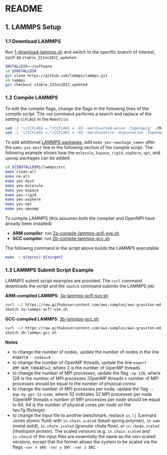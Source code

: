 # README

## 1. LAMMPS Setup

### 1.1 Download LAMMPS

Run [1-download-lammps.sh](https://github.com/aws-samples/aws-graviton-md-example/blob/main/codes/LAMMPS/1-download-lammps.sh) and switch to the specific branch of interest, such as `stable_23Jun2022_update4`:

```bash
INSTALLDIR=~/software
cd $INSTALLDIR
git clone https://github.com/lammps/lammps.git
cd lammps
git checkout stable_23Jun2022_update4
```

### 1.2 Compile LAMMPS

To edit the compile flags, change the flags in the following lines of the compile script. The `sed` command performs a search and replace of the setting `CCFLAGS` in the `Makefile`:

```bash
sed -i 's/CCFLAGS =.*/CCFLAGS = -O3 -march=armv8-a+sve -fopenmp/g' ./Makefile.${target}  # if compiling LAMMPS with ARM
sed -i 's/CCFLAGS =.*/CCFLAGS = -O3 -march=native -mcpu=native -fopenmp -std=c++11/g' ./Makefile.${target}  # if compiling LAMMPS with GCC
```

To add additional [LAMMPS packages](https://docs.lammps.org/Packages_list.html), add `make yes-<package_name>` after the `make-yes-most` line in the following section of the compile script. The following example shows how the `molecule`, `kspace`, `rigid`, `asphere`, `opt`, and `openmp` packages can be added:

```bash
cd ${INSTALLDIR}/lammps/src
make clean-all
make no-all
make yes-most
make yes-molecule
make yes-kspace
make yes-rigid
make yes-asphere
make yes-opt
make yes-openmp
```

To compile LAMMPS (this assumes both the compiler and OpenMPI have already been installed)

- **ARM compiler**: run [2a-compile-lammps-acfl-sve.sh](https://github.com/aws-samples/aws-graviton-md-example/blob/main/codes/LAMMPS/2a-compile-lammps-acfl-sve.sh) 
- **GCC compiler**: run [2b-compile-lammps-gcc.sh](https://github.com/aws-samples/aws-graviton-md-example/blob/main/codes/LAMMPS/2b-compile-lammps-gcc.sh)

The following command in the script above builds the LAMMPS executable

```bash
make -j $(nproc) ${target}
```

### 1.3 LAMMPS Submit Script Example

LAMMPS submit script examples are provided. The `curl` command downloads the script and the `sbatch` command submits the LAMMPS job:

**ARM-compiled LAMMPS**: [3a-lammps-acfl-sve.sh](https://github.com/aws-samples/aws-graviton-md-example/blob/main/codes/LAMMPS/3a-lammps-acfl-sve.sh)

```bash
curl -LO https://raw.githubusercontent.com/aws-samples/aws-graviton-md-example/main/codes/LAMMPS/3a-lammps-acfl-sve.sh
sbatch 3a-lammps-acfl-sve.sh
```

**GCC-compiled LAMMPS**: [3b-lammps-gcc.sh](https://github.com/aws-samples/aws-graviton-md-example/blob/main/codes/LAMMPS/3b-lammps-gcc.sh)

```bash
curl -LO https://raw.githubusercontent.com/aws-samples/aws-graviton-md-example/main/codes/LAMMPS/3b-lammps-gcc.sh
sbatch 3b-lammps-gcc.sh
```

**Notes**

- to change the number of nodes, update the number of nodes in the line `#SBATCH --nodes=4`
- to change the number of OpenMP threads, update the line `export OMP_NUM_THREADS=2`, where 2 is the number of OpenMP threads
- to change the number of MPI processes, update the flag `-np 128`, where 128 is the number of MPI processes (OpenMP threads x number of MPI processes should be equal to the number of physical cores)
- to change the number of MPI processes per node, update the flag `--map-by ppr:32:node`, where 32 indicates 32 MPI processes per node (OpenMP threads x number of MPI processes per node should be equal to 64. 64 is the number of physical cores per node on the hpc7g.16xlarge)
- to change the input file to another benchmark, replace `in.lj` (Lennard Jones atomic fluid) with `in.chain.scaled` (bead-spring polymer), `in.eam` (metal solid), `in.chute.scaled` (granular chute flow), or `in.rhodo.scaled` (rhodopsin protein). The scaled versions (e.g. `in.chain.scaled` and `in.chain`) of the input files are essentially the same as the non-scaled versions, except that the former allows the system to be scaled via the flags `-var x $NX -var y $NY -var z $NZ`.
